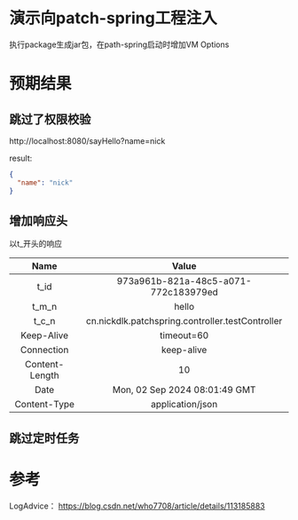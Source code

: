 # 演示向patch-spring工程注入

执行package生成jar包，在path-spring启动时增加VM Options

# 预期结果

## 跳过了权限校验

http://localhost:8080/sayHello?name=nick

result:

```json
{
  "name": "nick"
}
```

## 增加响应头

以t_开头的响应

|      Name      |                      Value                       |
|:--------------:|:------------------------------------------------:|
|      t_id      |       973a961b-821a-48c5-a071-772c183979ed       |
|     t_m_n      |                      hello                       |
|     t_c_n      | cn.nickdlk.patchspring.controller.testController |
|   Keep-Alive   |                    timeout=60                    |
|   Connection   |                    keep-alive                    |
| Content-Length |                        10                        |
|      Date      |          Mon, 02 Sep 2024 08:01:49 GMT           |
|  Content-Type  |                 application/json                 |

## 跳过定时任务


# 参考

LogAdvice： https://blog.csdn.net/who7708/article/details/113185883